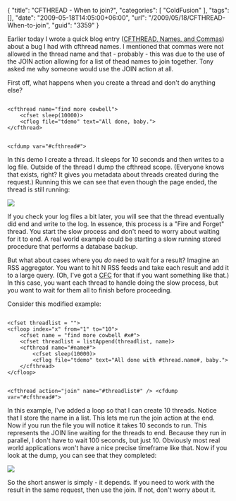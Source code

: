 {
	"title": "CFTHREAD - When to join?",
	"categories": [
		"ColdFusion"
	],
	"tags": [],
	"date": "2009-05-18T14:05:00+06:00",
	"url": "/2009/05/18/CFTHREAD-When-to-join",
	"guid": "3359"
}

Earlier today I wrote a quick blog entry (<a href="http://www.raymondcamden.com/index.cfm/2009/5/18/CFTHREAD-Names-and-Commas">CFTHREAD, Names, and Commas</a>) about a bug I had with cfthread names. I mentioned that commas were not allowed in the thread name and that - probably - this was due to the use of the JOIN action allowing for a list of thead names to join together. Tony asked me why someone would use the JOIN action at all.
<!--more-->
First off, what happens when you create a thread and don't do anything else?

<code>
&lt;cfthread name="find more cowbell"&gt;
	&lt;cfset sleep(10000)&gt;
	&lt;cflog file="tdemo" text="All done, baby."&gt;
&lt;/cfthread&gt;

&lt;cfdump var="#cfthread#"&gt;
</code>

In this demo I create a thread. It sleeps for 10 seconds and then writes to a log file. Outside of the thread I dump the cfthread scope. (Everyone knows that exists, right? It gives you metadata about threads created during the request.) Running this we can see that even though the page ended, the thread is still running:

<img src="https://static.raymondcamden.com/images/cfjedi//Picture 157.png">

If you check your log files a bit later, you will see that the thread eventually did end and write to the log. In essence, this process is a "Fire and Forget" thread. You start the slow process and don't need to worry about waiting for it to end. A real world example could be starting a slow running stored procedure that performs a database backup.

But what about cases where you <i>do</i> need to wait for a result? Imagine an RSS aggregator. You want to hit N RSS feeds and take each result and add it to a large query. (Oh, I've got a <a href="http://paragator.riaforge.org/">CFC</a> for that if you want something like that.) In this case, you want each thread to handle doing the slow process, but you want to wait for them all to finish before proceeding. 

Consider this modified example:

<code>
&lt;cfset threadlist = ""&gt;
&lt;cfloop index="x" from="1" to="10"&gt;
	&lt;cfset name = "find more cowbell #x#"&gt;
	&lt;cfset threadlist = listAppend(threadlist, name)&gt;
	&lt;cfthread name="#name#"&gt;
		&lt;cfset sleep(10000)&gt;
		&lt;cflog file="tdemo" text="All done with #thread.name#, baby."&gt;
	&lt;/cfthread&gt;
&lt;/cfloop&gt;

&lt;cfthread action="join" name="#threadlist#" /&gt;
&lt;cfdump var="#cfthread#"&gt;
</code>

In this example, I've added a loop so that I can create 10 threads. Notice that I store the name in a list. This lets me run the join action at the end. Now if you run the file you will notice it takes 10 seconds to run. This represents the JOIN line waiting for the threads to end. Because they run in parallel, I don't have to wait 100 seconds, but just 10. Obviously most real world applications won't have a nice precise timeframe like that. Now if you look at the dump, you can see that they completed:

<img src="https://static.raymondcamden.com/images/cfjedi//Picture 234.png">

So the short answer is simply - it depends. If you need to work with the result in the same request, then use the join. If not, don't worry about it.